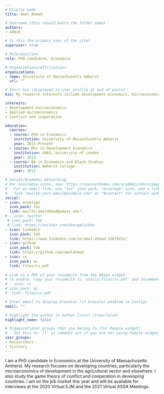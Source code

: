 ```yaml
---
# Display name
title: Amal Ahmad

# Username (this should match the folder name)
authors:
- admin

# Is this the primary user of the site?
superuser: true

# Role/position
role: PhD candidate, Economics

# Organizations/Affiliations
organizations:
- name: University of Massachusetts Amherst 
  url: ""

# Short bio (displayed in user profile at end of posts)
bio: My research interests include development economics, microeconomics, and conflict studies.

interests:
- Development microeconomics
- Applied microeconomics
- Conflict and cooperation

education:
  courses:
  - course: PhD in Economics
    institution: University of Massachusetts Amherst
    year: 2015-Present
  - course: MSc in Development Economics
    institution: SOAS, University of London
    year: 2013
  - course: BA in Economics and Black Studies
    institution: Amherst College
    year: 2012

# Social/Academic Networking
# For available icons, see: https://sourcethemes.com/academic/docs/page-builder/#icons
#   For an email link, use "fas" icon pack, "envelope" icon, and a link in the
#   form "mailto:your-email@example.com" or "#contact" for contact widget.
social:
- icon: envelope
  icon_pack: fas
  link: mailto:amalahmad@umass.edu".
# - icon: twitter
 # icon_pack: fab
 # link: https://twitter.com/GeorgeCushen
- icon: linkedin
  icon_pack: fab
  link: https://www.linkedin.com/in/amal-ahmad-12879252/
- icon: github
  icon_pack: fab
  link: https://github.com/amalahmad
- icon: cv
  icon_pack: ai
  link: files/cv.pdf
  
# Link to a PDF of your resume/CV from the About widget.
# To enable, copy your resume/CV to `static/files/cv.pdf` and uncomment the lines below.
# - icon: cv
# icon_pack: ai
#  link: files/cv.pdf

# Enter email to display Gravatar (if Gravatar enabled in Config)
email: ""

# Highlight the author in author lists? (true/false)
highlight_name: false

# Organizational groups that you belong to (for People widget)
#   Set this to `[]` or comment out if you are not using People widget.
user_groups:
- Researchers
- Visitors
---
```


I am a PhD candidate in Economics at the University of Massachusetts Amherst. My research focuses on developing countries, particularly the microeconomics of development in the agricultural sector and elsewhere. I also study the game theory of conflict and cooperation in developing countries. I am on the job market this year and will be available for interviews at the 2020 Virtual EJM and the 2021 Virtual ASSA Meetings.

